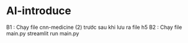 # AI-introduce
B1 : Chạy file cnn-medicine (2) trước sau khi lưu ra file h5
B2 : Chạy file main.py 
       streamlit run main.py
